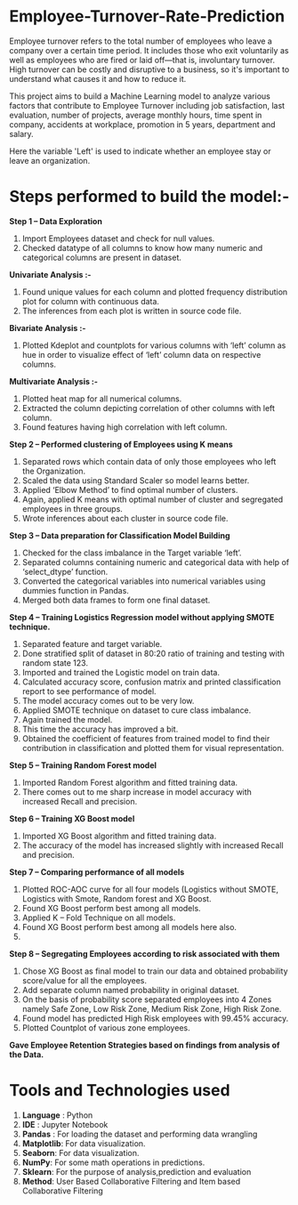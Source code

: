 # Employee-Turnover-Rate-Prediction
Employee turnover refers to the total number of employees who leave a company over a certain time period. It includes those who exit voluntarily as well as employees who are fired or laid off—that is, involuntary turnover. High turnover can be costly and disruptive to a business, so it's important to understand what causes it and how to reduce it.

This project aims to build a Machine Learning model to analyze various factors that contribute to Employee Turnover including job satisfaction, last evaluation, number of projects, average monthly hours, time spent in company, accidents at workplace, promotion in 5 years, department and salary.

Here the variable 'Left' is used to indicate whether an employee stay or leave an organization.

# Steps performed to build the model:-

__Step 1 – Data Exploration__
1)	Import Employees dataset and check for null values.
2)	Checked datatype of all columns to know how many numeric and categorical columns are present in dataset.

__Univariate Analysis :-__
1)	Found unique values for each column and plotted frequency distribution plot for column with continuous data.
2)	The inferences from each plot is written in source code file.
          
 __Bivariate Analysis :-__
1)	Plotted Kdeplot and countplots for various columns with ‘left’ column as hue in order to visualize effect of ‘left’ column data on respective columns.

  __Multivariate Analysis :-__
1)	Plotted heat map for all numerical columns.
2)	Extracted the column depicting correlation of other columns with left column.
3)	 Found features having high correlation with left column.

__Step 2 – Performed clustering of Employees using K means__
1)	Separated rows which contain data of only those employees who left the Organization.
2)	Scaled the data using Standard Scaler so model learns better.
3)	Applied ‘Elbow Method’ to find optimal number of clusters.
4)	Again, applied K means with optimal number of cluster and segregated employees in three groups.
5)	Wrote inferences about each cluster in source code file.

__Step 3 – Data preparation for Classification Model Building__
1)	Checked for the class imbalance in the Target variable ‘left’.
2)	Separated columns containing numeric and categorical data with help of ‘select_dtype’ function.
3)	Converted the categorical variables into numerical variables using dummies function in Pandas.
4)	Merged both data frames to form one final dataset.

__Step 4 – Training Logistics Regression model without applying SMOTE technique.__
1)	Separated feature and target variable.
2)	Done stratified split of dataset in 80:20 ratio of training and testing with random state 123.
3)	Imported and trained the Logistic model on train data.
4)	Calculated accuracy score, confusion matrix and printed classification report to see performance of model.
5)	The model accuracy comes out to be very low.
6)	Applied SMOTE technique on dataset to cure class imbalance.
7)	Again trained the model.
8)	This time the accuracy has improved a bit.
9)	Obtained the coefficient of features from trained model to find their contribution in classification and plotted them for visual representation.

__Step 5 – Training Random Forest model__
1)	Imported Random Forest algorithm and fitted training data.
2)	There comes out to me sharp increase in model accuracy with increased Recall and precision.

__Step 6 – Training XG Boost model__
1)	Imported XG Boost algorithm and fitted training data.
2)	The accuracy of the model has increased slightly with increased Recall and precision.

__Step 7 – Comparing performance of all models__
1)	Plotted ROC-AOC curve for all four models (Logistics without SMOTE, Logistics with Smote, Random forest and XG Boost.
2)	Found XG Boost perform best among all models.
3)	Applied K – Fold Technique on all models.
4)	Found XG Boost perform best among all models here also.
5)	
__Step 8 – Segregating Employees according to risk associated with them__
1)	Chose XG Boost as final model to train our data and obtained probability score/value for all the employees.
2)	Add separate column named probability in original dataset.
3)	On the basis of probability score separated employees into 4 Zones namely Safe Zone, Low Risk Zone, Medium Risk Zone, High Risk Zone.
4)	Found model has predicted High Risk employees with 99.45% accuracy.
5)	Plotted Countplot of various zone employees.


__Gave Employee Retention Strategies based on findings from analysis of the Data.__

# Tools and Technologies used
1) __Language__ : Python
2) __IDE__ : Jupyter Notebook
3) __Pandas__ : For loading the dataset and performing data wrangling
4) __Matplotlib__: For data visualization.
5) __Seaborn__: For data visualization.
5) __NumPy__: For some math operations in predictions.
6) __Sklearn__: For the purpose of analysis,prediction and evaluation
7) __Method__: User Based Collaborative Filtering and Item based Collaborative Filtering

